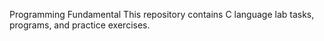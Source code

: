 Programming Fundamental
This repository contains C language lab tasks, programs, and practice exercises.
